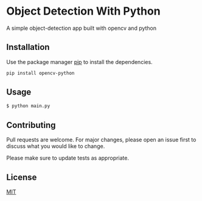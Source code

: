 # Object Detection With Python

A simple object-detection app built with opencv and python
## Installation

Use the package manager [pip](https://pip.pypa.io/en/stable/) to install the dependencies.

```bash
pip install opencv-python
```

## Usage

```bash
$ python main.py
```

## Contributing
Pull requests are welcome. For major changes, please open an issue first to discuss what you would like to change.

Please make sure to update tests as appropriate.

## License
[MIT](https://choosealicense.com/licenses/mit/)